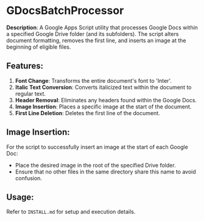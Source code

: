 # GDocsBatchProcessor

**Description**: A Google Apps Script utility that processes Google Docs within a specified Google Drive folder (and its subfolders). The script alters document formatting, removes the first line, and inserts an image at the beginning of eligible files.

## Features:
1. **Font Change**: Transforms the entire document's font to 'Inter'.
2. **Italic Text Conversion**: Converts italicized text within the document to regular text.
3. **Header Removal**: Eliminates any headers found within the Google Docs.
4. **Image Insertion**: Places a specific image at the start of the document.
5. **First Line Deletion**: Deletes the first line of the document.

## Image Insertion:
For the script to successfully insert an image at the start of each Google Doc:
- Place the desired image in the root of the specified Drive folder.
- Ensure that no other files in the same directory share this name to avoid confusion.

## Usage:
Refer to `INSTALL.md` for setup and execution details.
